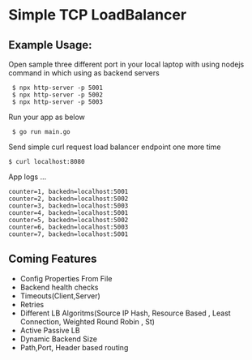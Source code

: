 # Simple TCP  LoadBalancer
## Example Usage:
Open sample three different port in your local laptop with using nodejs command in which using as  backend servers
```bazaar
 $ npx http-server -p 5001
 $ npx http-server -p 5002
 $ npx http-server -p 5003
```
Run your app as below
```bazaar
 $ go run main.go
```
Send simple curl request load balancer endpoint one more time
```bazaar
$ curl localhost:8080
```
App logs ...
```bazaar
counter=1, backedn=localhost:5001
counter=2, backedn=localhost:5002
counter=3, backedn=localhost:5003
counter=4, backedn=localhost:5001
counter=5, backedn=localhost:5002
counter=6, backedn=localhost:5003
counter=7, backedn=localhost:5001
```


## Coming Features
* Config Properties From File
* Backend health checks
* Timeouts(Client,Server)
* Retries
* Different LB Algoritms(Source IP Hash, Resource Based , Least Connection, Weighted Round Robin , St)
* Active Passive LB
* Dynamic Backend Size
* Path,Port, Header based routing